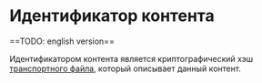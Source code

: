 # Идентификатор контента

==TODO: english version==

Идентификатором контента является криптографический хэш [транспортного файла][1], который описывает данный контент.

[1]: transport-file.md